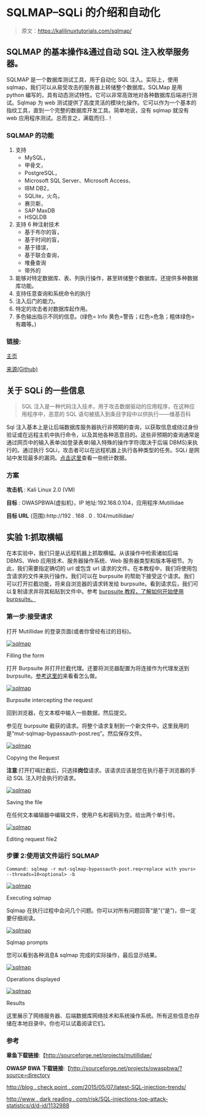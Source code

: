 # SQLMAP–SQLi 的介绍和自动化

> 原文：<https://kalilinuxtutorials.com/sqlmap/>

## SQLMAP 的基本操作&通过自动 SQL 注入枚举服务器。

SQLMAP 是一个数据库测试工具，用于自动化 SQL 注入。实际上，使用 sqlmap，我们可以从易受攻击的服务器上转储整个数据库。SQLMap 是用 python 编写的，具有动态测试特性。它可以非常高效地对各种数据库后端进行测试。Sqlmap 为 web 测试提供了高度灵活的模块化操作。它可以作为一个基本的指纹工具，直到一个完整的数据库开发工具。简单地说，没有 sqlmap 就没有 web 应用程序测试。总而言之，满载而归..！

### SQLMAP 的功能

1.  支持
    *   MySQL，
    *   甲骨文，
    *   PostgreSQL，
    *   Microsoft SQL Server、Microsoft Access、
    *   IBM DB2，
    *   SQLite，火鸟，
    *   赛贝斯，
    *   SAP MaxDB
    *   HSQLDB
2.  支持 6 种注射技术
    *   基于布尔的盲，
    *   基于时间的盲，
    *   基于错误，
    *   基于联合查询，
    *   堆叠查询
    *   带外的
3.  能够对特定数据库、表、列执行操作，甚至转储整个数据库。还提供多种数据库功能。
4.  支持任意查询和系统命令的执行
5.  注入后门的能力。
6.  特定的攻击者对数据库起作用。
7.  多色输出指示不同的信息。(绿色= Info 黄色=警告；红色=危急；粗体绿色=有趣等。)

### 链接:

[主页](http://sqlmap.org/)

[来源(Github)](https://github.com/sqlmapproject/sqlmap)

## 关于 SQLi 的一些信息

> SQL 注入是一种代码注入技术，用于攻击数据驱动的应用程序，在这种应用程序中，恶意的 SQL 语句被插入到条目字段中以供执行——维基百科

Sql 注入基本上是让后端数据库服务器执行非预期的查询，以获取信息或绕过身份验证或在远程主机中执行命令，以及其他各种恶意目的。这些非预期的查询通常是通过网页中的输入表单(如登录表单)输入特殊的操作字符(取决于后端 DBMS)来执行的。通过执行 SQLi，攻击者可以在远程机器上执行各种类型的任务。SQLi 是网站中发现最多的漏洞。[点击这里](http://www.hackmageddon.com/2015/09/10/august-2015-cyber-attacks-statistics/)查看一些统计数据。

### 方案

**攻击机** : Kali Linux 2.0 (VM)

**目标** : OWASPBWA(虚拟机)，IP 地址:192.168.0.104，应用程序:Mutillidae

**目标 URL** (范围):http://192 . 168 . 0 . 104/mutillidae/

## 实验 1:抓取横幅

在本实验中，我们只是从远程机器上抓取横幅。从该操作中检索诸如后端 DBMS、Web 应用技术、服务器操作系统、Web 服务器类型和版本等细节。为此，我们需要指定确切的 url 或包含 url 请求的文件。在本教程中，我们将使用包含请求的文件来执行操作。我们可以在 burpsuite 的帮助下接受这个请求。我们可以打开拦截功能，将来自浏览器的请求转发给 burpsuite。看到请求后，我们可以复制请求并将其粘贴到文件中。参考 [burpsuite 教程，了解如何开始使用 burpsuite。](http://kalilinuxtutorials.com/wa/burpsuite/)

### 第一步:接受请求

打开 Mutillidae 的登录页面(或者你曾经有过的目标)。

[![sqlmap](img//d06553826c60c86e6d5c43af44b3d71a.png)](http://kalilinuxtutorials.com/wa/sqlmap-introduction-automation-of-sql-injection/attachment/sqlmap5/)

Filling the form

打开 Burpsuite 并打开拦截代理。还要将浏览器配置为将连接作为代理发送到 burpsuite。[参考这里的](http://kalilinuxtutorials.com/wa/burpsuite/)来看看怎么做。

[![sqlmap](img//03e981345dc3d43c07e9e4d12462e5e3.png)](http://kalilinuxtutorials.com/wa/sqlmap-introduction-automation-of-sql-injection/attachment/sqlmap6/)

Burpsuite intercepting the request

回到浏览器，在文本框中输入一些数据，然后提交。

参见在 burpsuite 截获的请求。将整个请求复制到一个新文件中。这里我用的是“mut-sqlmap-bypassauth-post.req”。然后保存文件。

[![sqlmap](img//30e974b655bc052f781cfcdfbedb8e20.png)](http://kalilinuxtutorials.com/wa/sqlmap-introduction-automation-of-sql-injection/attachment/sqlmap7/)

Copying the Request

**注意**:打开打嗝拦截后，只选择**岗位**请求。该请求应该是您在执行基于浏览器的手动 SQL 注入时会执行的请求。

[![sqlmap](img//b32a58cd9f82edc42f7adb785ad89987.png)](http://kalilinuxtutorials.com/wa/sqlmap-introduction-automation-of-sql-injection/attachment/sqlmap8/)

Saving the file

在任何文本编辑器中编辑文件，使用户名和密码为空。给出两个单引号。

[![sqlmap](img//29ed8dbe6c5683e8833ed71a756e81b6.png)](http://kalilinuxtutorials.com/wa/sqlmap-introduction-automation-of-sql-injection/attachment/sqlmap9/)

Editing request file2

### 步骤 2:使用该文件运行 SQLMAP

```
Command: sqlmap -r mut-sqlmap-bypassauth-post.req<replace with yours> --threads=10<optional> -b
```

[![sqlmap](img//fc07f6cb9167fc0da132061c0721ba33.png)](http://kalilinuxtutorials.com/wa/sqlmap-introduction-automation-of-sql-injection/attachment/sqlmap1/)

Executing sqlmap

Sqlmap 在执行过程中会问几个问题。你可以对所有问题回答“是”(“是”)，但一定要仔细阅读。

[![sqlmap](img//3e1e07b6af37018975127cfeac4e9e84.png)](http://kalilinuxtutorials.com/wa/sqlmap-introduction-automation-of-sql-injection/attachment/sqlmap2/)

Sqlmap prompts

您可以看到各种消息& sqlmap 完成的实际操作，最后显示结果。

[![sqlmap](img//59cf90bd709c6f40d132a92114cae984.png)](http://kalilinuxtutorials.com/wa/sqlmap-introduction-automation-of-sql-injection/attachment/sqlmap3/)

Operations displayed

[![sqlmap](img//050d5af8dec9a075f657d4ed52c710b2.png)](http://kalilinuxtutorials.com/wa/sqlmap-introduction-automation-of-sql-injection/attachment/sqlmap4/)

Results

这里展示了网络服务器、后端数据库网络技术和系统操作系统。所有这些信息也存储在本地目录中。你也可以试着阅读它们。

### 参考

**章鱼下载链接**:【http://sourceforge.net/projects/mutillidae/ 

**OWASP BWA 下载链接**:【http://sourceforge.net/projects/owaspbwa/?source=directory 

[http://blog . check point . com/2015/05/07/latest-SQL-injection-trends/](http://blog.checkpoint.com/2015/05/07/latest-sql-injection-trends/)

[http://www . dark reading . com/risk/SQL-injections-top-attack-statistics/d/d-id/1132988](http://www.darkreading.com/risk/sql-injections-top-attack-statistics/d/d-id/1132988)